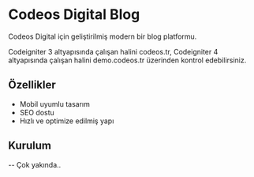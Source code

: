 # Codeos Digital Blog

Codeos Digital için geliştirilmiş modern bir blog platformu.

Codeigniter 3 altyapısında çalışan halini codeos.tr, Codeigniter 4 altyapısında çalışan halini demo.codeos.tr üzerinden kontrol edebilirsiniz.

## Özellikler
- Mobil uyumlu tasarım
- SEO dostu
- Hızlı ve optimize edilmiş yapı

## Kurulum
-- Çok yakında..
